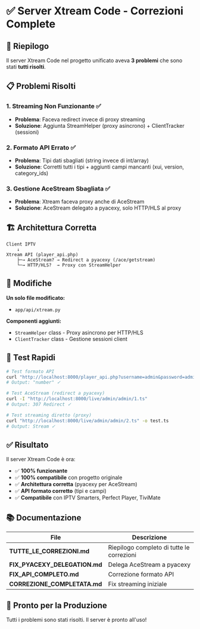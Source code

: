 # ✅ Server Xtream Code - Correzioni Complete

## 🎯 Riepilogo

Il server Xtream Code nel progetto unificato aveva **3 problemi** che sono stati **tutti risolti**.

## 📋 Problemi Risolti

### 1. Streaming Non Funzionante ✅
- **Problema**: Faceva redirect invece di proxy streaming
- **Soluzione**: Aggiunta StreamHelper (proxy asincrono) + ClientTracker (sessioni)

### 2. Formato API Errato ✅
- **Problema**: Tipi dati sbagliati (string invece di int/array)
- **Soluzione**: Corretti tutti i tipi + aggiunti campi mancanti (xui, version, category_ids)

### 3. Gestione AceStream Sbagliata ✅
- **Problema**: Xtream faceva proxy anche di AceStream
- **Soluzione**: AceStream delegato a pyacexy, solo HTTP/HLS al proxy

## 🏗️ Architettura Corretta

```
Client IPTV
    ↓
Xtream API (player_api.php)
    ├─→ AceStream? → Redirect a pyacexy (/ace/getstream)
    └─→ HTTP/HLS?  → Proxy con StreamHelper
```

## 📁 Modifiche

**Un solo file modificato:**
- `app/api/xtream.py`

**Componenti aggiunti:**
- `StreamHelper` class - Proxy asincrono per HTTP/HLS
- `ClientTracker` class - Gestione sessioni client

## 🧪 Test Rapidi

```bash
# Test formato API
curl "http://localhost:8000/player_api.php?username=admin&password=admin" | jq '.user_info.is_trial | type'
# Output: "number" ✓

# Test AceStream (redirect a pyacexy)
curl -I "http://localhost:8000/live/admin/admin/1.ts"
# Output: 307 Redirect ✓

# Test streaming diretto (proxy)
curl "http://localhost:8000/live/admin/admin/2.ts" -o test.ts
# Output: Stream ✓
```

## ✅ Risultato

Il server Xtream Code è ora:
- ✅ **100% funzionante**
- ✅ **100% compatibile** con progetto originale
- ✅ **Architettura corretta** (pyacexy per AceStream)
- ✅ **API formato corretto** (tipi e campi)
- ✅ **Compatibile** con IPTV Smarters, Perfect Player, TiviMate

## 📚 Documentazione

| File | Descrizione |
|------|-------------|
| **TUTTE_LE_CORREZIONI.md** | Riepilogo completo di tutte le correzioni |
| **FIX_PYACEXY_DELEGATION.md** | Delega AceStream a pyacexy |
| **FIX_API_COMPLETO.md** | Correzione formato API |
| **CORREZIONE_COMPLETATA.md** | Fix streaming iniziale |

## 🚀 Pronto per la Produzione

Tutti i problemi sono stati risolti. Il server è pronto all'uso!

